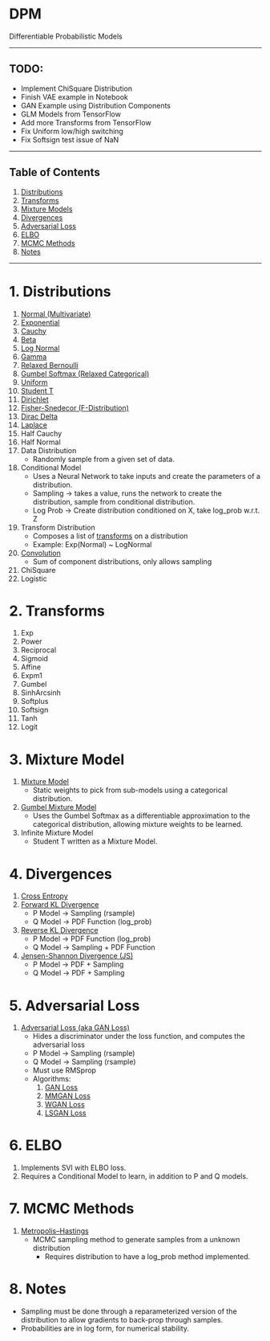 # DPM
Differentiable Probabilistic Models

---

## TODO:
  * Implement ChiSquare Distribution
  * Finish VAE example in Notebook
  * GAN Example using Distribution Components
  * GLM Models from TensorFlow
  * Add more Transforms from TensorFlow
  * Fix Uniform low/high switching
  * Fix Softsign test issue of NaN

---

## Table of Contents
1. [Distributions](#distributions)
2. [Transforms](#transforms)
3. [Mixture Models](#mixture-models)
4. [Divergences](#divergences)
5. [Adversarial Loss](#adversarial-loss)
6. [ELBO](#elbo)
7. [MCMC Methods](#mcmc-methods)
8. [Notes](#notes)

---

# 1. Distributions <a name="distributions"></a>
  1. [Normal (Multivariate)](https://en.wikipedia.org/wiki/Multivariate_normal_distribution)
  2. [Exponential](https://en.wikipedia.org/wiki/Exponential_distribution)
  3. [Cauchy](https://en.wikipedia.org/wiki/Cauchy_distribution)
  4. [Beta](https://en.wikipedia.org/wiki/Beta_distribution)
  5. [Log Normal](https://en.wikipedia.org/wiki/Log-normal_distribution)
  6. [Gamma](https://en.wikipedia.org/wiki/Gamma_distribution)
  7. [Relaxed Bernoulli](https://arxiv.org/abs/1611.00712)
  8. [Gumbel Softmax (Relaxed Categorical)](https://arxiv.org/abs/1611.01144)
  9. [Uniform](https://en.wikipedia.org/wiki/Uniform_distribution_(continuous))
  10. [Student T](https://en.wikipedia.org/wiki/Student%27s_t-distribution)
  11. [Dirichlet](https://en.wikipedia.org/wiki/Dirichlet_distribution)
  12. [Fisher-Snedecor (F-Distribution)](https://en.wikipedia.org/wiki/F-distribution)
  13. [Dirac Delta](https://en.wikipedia.org/wiki/Dirac_delta_function)
  14. [Laplace](https://en.wikipedia.org/wiki/Laplace_distribution)
  15. Half Cauchy
  16. Half Normal
  17. Data Distribution
      * Randomly sample from a given set of data.
  18. Conditional Model
      * Uses a Neural Network to take inputs and create the parameters of a distribution.
      * Sampling -> takes a value, runs the network to create the distribution,
        sample from conditional distribution.
      * Log Prob -> Create distribution conditioned on X, take log_prob w.r.t. Z
  19. Transform Distribution
      * Composes a list of [transforms](#transforms) on a distribution
      * Example: Exp(Normal) ~ LogNormal
  20. [Convolution](https://en.wikipedia.org/wiki/List_of_convolutions_of_probability_distributions)
      * Sum of component distributions, only allows sampling
  21. ChiSquare
  22. Logistic


# 2. Transforms <a name="transforms"></a>
  1. Exp
  2. Power
  3. Reciprocal
  4. Sigmoid
  5. Affine
  6. Expm1
  7. Gumbel
  8. SinhArcsinh
  9. Softplus
  10. Softsign
  11. Tanh
  12. Logit

# 3. Mixture Model <a name="mixture-model"></a>
  1. [Mixture Model](https://en.wikipedia.org/wiki/Mixture_model)
      * Static weights to pick from sub-models using a categorical distribution.
  2. [Gumbel Mixture Model](https://arxiv.org/abs/1611.01144)
      * Uses the Gumbel Softmax as a differentiable approximation to the
      categorical distribution, allowing mixture weights to be learned.
  3. Infinite Mixture Model
      * Student T written as a Mixture Model.

# 4. Divergences <a name="divergences"></a>
  1. [Cross Entropy](https://en.wikipedia.org/wiki/Cross_entropy)
  2. [Forward KL Divergence](https://en.wikipedia.org/wiki/Kullback–Leibler_divergence)
      * P Model -> Sampling (rsample)
      * Q Model -> PDF Function (log_prob)
  3. [Reverse KL Divergence](https://en.wikipedia.org/wiki/Kullback–Leibler_divergence)
      * P Model -> PDF Function (log_prob)
      * Q Model -> Sampling + PDF Function
  4. [Jensen-Shannon Divergence (JS)](https://en.wikipedia.org/wiki/Jensen–Shannon_divergence)
      * P Model -> PDF + Sampling
      * Q Model -> PDF + Sampling

# 5. Adversarial Loss <a name="adversarial-loss"></a>
  1. [Adversarial Loss (aka GAN Loss)](https://arxiv.org/pdf/1711.10337.pdf)
      * Hides a discriminator under the loss function, and computes the adversarial loss
      * P Model -> Sampling (rsample)
      * Q Model -> Sampling (rsample)
      * Must use RMSprop
      * Algorithms:
          1. [GAN Loss](https://papers.nips.cc/paper/5423-generative-adversarial-nets.pdf)
          2. [MMGAN Loss](https://papers.nips.cc/paper/5423-generative-adversarial-nets.pdf)
          3. [WGAN Loss](https://arxiv.org/pdf/1701.07875.pdf)
          4. [LSGAN Loss](https://arxiv.org/pdf/1611.04076.pdf)

# 6. ELBO <a name="elbo"></a>
  1. Implements SVI with ELBO loss.
  2. Requires a Conditional Model to learn, in addition to P and Q models.

# 7. MCMC Methods <a name="mcmc-methods"></a>
  1. [Metropolis–Hastings](https://en.wikipedia.org/wiki/Metropolis–Hastings_algorithm)
      * MCMC sampling method to generate samples from a unknown distribution
        * Requires distribution to have a log_prob method implemented.

# 8. Notes <a name="notes"></a>
  * Sampling must be done through a reparameterized version of the
    distribution to allow gradients to back-prop through samples.
  * Probabilities are in log form, for numerical stability.
